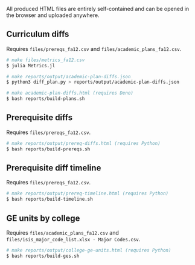 All produced HTML files are entirely self-contained and can be opened in the
browser and uploaded anywhere.

## Curriculum diffs

Requires `files/prereqs_fa12.csv` and `files/academic_plans_fa12.csv`.

```sh
# make files/metrics_fa12.csv
$ julia Metrics.jl

# make reports/output/academic-plan-diffs.json
$ python3 diff_plan.py > reports/output/academic-plan-diffs.json

# make academic-plan-diffs.html (requires Deno)
$ bash reports/build-plans.sh
```

## Prerequisite diffs

Requires `files/prereqs_fa12.csv`.

```sh
# make reports/output/prereq-diffs.html (requires Python)
$ bash reports/build-prereqs.sh
```

## Prerequisite diff timeline

Requires `files/prereqs_fa12.csv`.

```sh
# make reports/output/prereq-timeline.html (requires Python)
$ bash reports/build-timeline.sh
```

## GE units by college

Requires `files/academic_plans_fa12.csv` and `files/isis_major_code_list.xlsx - Major Codes.csv`.

```sh
# make reports/output/college-ge-units.html (requires Python)
$ bash reports/build-ges.sh
```
